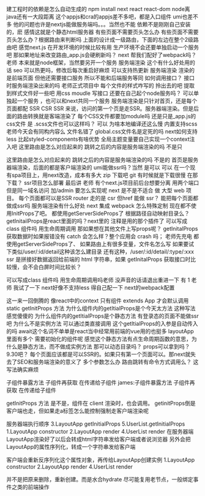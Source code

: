 建工程时的依赖是怎么自动生成的
npm install next react react-dom
node离java还有一大段距离
这个appjs和cra的appjs差不多吧，都是入口组件
umi也差不多
他的问题也许是nextjs能做服务端吗。。。当然也不能
依赖不是刚刚自己安装的，麽
感情这就是个静态html服务器
有些页面不需要页头怎么办
有些页面不需要页头怎么办？根据路由来判断吗
上面的设计成一级路由，下面的左边在整个2级路由吧
感觉next.js 在开发环境的时候比较有用  生产环境不会还要单独启动一个服务吧
那如果地址来改变路由_app.js会硬刷新吗？
next 帮我们配好了webpack吗？老师
本来就是node框架，当然要另开一个服务
服务端渲染
这个有什么好处用的话
seo
可以热更吗，修改后每次重启好麻烦 可以支持热更新
服务端渲染 渲染的是前端页面 但他还需要接口服务 所以不能和后端服务等同
如何调用接口？ 接口时服务端渲染出来的吗
老师正式项目中 每个文件的样式咋写的 拎出去的吧
提取到样式文件好一些吧
用css moudle
写接口 还要在自己起个node服务吗？
可以单独起一个服务 ，也可以和next共同一个服务 
服务端渲染是只针对首页，还是每个页面都配
SSR CSR
 SSR 来说，访问的第一个页是走SSR。服务器端渲染。但是后面的路由转换就是客端渲染了
每个CSS文件都要加module吗 还是只是_app.js的css文件
是
.scss文件也可以这样吗？
可以
为啥本地编译还这么慢
内置支持scss
老师今天会有同构内容么
文件名错了
global.css文件名是定死的吗
next如何支持less
比起styled-components有啥优势
全局主题变量要自己实现一个context注入吧
这里路由是怎么对应起来的
跳转之后的内容是服务端渲染的吗
不是只

这里路由是怎么对应起来的
跳转之后的内容是服务端渲染的吗
不是的 首页是服务器端渲染，后面的都是客户端渲染的
umi能做ssr吗？当然 是可以
可以
在一个现有spa项目上，用next改造，成本有多大
zip 下载吧 git 有时候就是下载很慢
在那下载？
ssr项目怎么部署 最后讲
老师 有个next.js项目前后台想要分离 用两个端口 但是同一域名访问  加/admin 要怎么实现呢
next 是不是不适合 做 大型 web 项目。
每个页面都可以是SSR
router  走的是 csr   但href 能做 ssr？
能把每个页面都做成ssr吗
服务端渲染有什么好处
next 集成 webpack 怎么特殊定制
现在都不使用InitProps了吧。
都使用getServerSideProps了
根据路径自动映射目录么？
getInitailProps是react里面的吗？next里的
注释是用的那个插件了
可以写成class 组件吗 用生命周期调用
那如果想在其他文件上写props呢？
getInitalProps  获取数据时如果报错没有 catch 会怎么样？整个应用会 crash 吗；
老师先充电
都使用getServerSideProps了、
如果路由上有很多变量，文件名怎么写
如果要试下类似/user/:id/detail这种该怎么建目录
还有这种，/user/:id/detail/:type/:xxx
 ssr 是拼接好数据返回给前端的 html 字符串，如果 getInitalProps 获取接口时比较慢，会不会白屏时间比较长？

可以写成class 组件吗 用生命周期调用吗老师
没声音的话请退出重进一下
有
  1
老师  我试了一下  next好像不支持less   得自己配一下  next的webpack配置




这一来一回倒腾的
像react中的context
只有组件 extends App 才会默认调用 static getInitProps 方法
为什么组件内的getItialProps是个今天太方法
这种写法感觉傻傻的
为什么组件内的getItialProps是个静态方法
有登录态的页面不能做ssr吧
为什么不是实例方法
可以通过类直接调用
这个getItialProps的入参是自动传入的吗
await这个名词不单单是react当中经常用前端的vue用的也挺多
layoutApp 里面有多个 需要初始化的组件呢
感觉这个静态方法有点生命周期函数的意思，为什么是静态方法，而不做成实例方法
那可以动态目录吗？
props可以拿到吗？
9.30吧？
每个页面应该都是可以SSR的。如果只有第一个页面可以。那next就失去了SEO和服务端渲染的意义了
多个参数怎么办
路由跳转有命令方式调用么？
这写法确实麻烦

子组件暴露方法 子组件再获取 在传递给子组件
james:子组件暴露方法 子组件再获取 在传递给子组件





getInitProps 方法 是不是，组件在 client 渲染时，也会调用。
getinitProps倒是客户端也走，但如果走a标签怎么能控制强制走客户端渲染呢


服务器端执行顺序
3.LayoutApp getInitialProps
5.UserList.getInitialProps
1.LayoutApp constructor
2.LayoutApp render
4.UserList render
在服务器端LayoutApp渲染好了以后会转成html字符串发给客户端或者说浏览器
另外会把LayoutApp的属性序列化，转成一个字符串发给客户端

客户端会重新反序列化这个属性对象，再传给LayoutApp创建实例
1.LayoutApp constructor
2.LayoutApp render
4.UserList render

并不是把原来删除，重新创建。而是水合hydrate
尽可能复用老节点，一般绑定事件之类的前端操作
